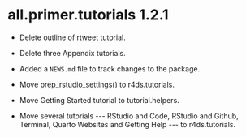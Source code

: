 # all.primer.tutorials 1.2.1

* Delete outline of rtweet tutorial.

* Delete three Appendix tutorials.

* Added a `NEWS.md` file to track changes to the package.

* Move prep_rstudio_settings() to r4ds.tutorials.

* Move Getting Started tutorial to tutorial.helpers.

* Move several tutorials --- RStudio and Code, RStudio and Github, Terminal, Quarto Websites and Getting Help --- to r4ds.tutorials.


